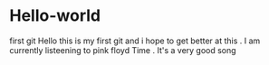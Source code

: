 # Hello-world
first git
Hello this is my first git and i hope to get better at this . I am currently listeening to pink floyd Time . It's a very good song 
